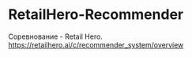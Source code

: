 # RetailHero-Recommender
Cоревнование - Retail Hero. 
https://retailhero.ai/c/recommender_system/overview
